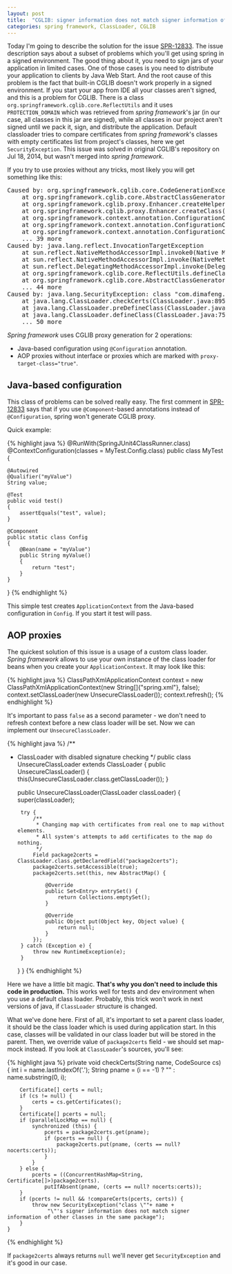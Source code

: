 ```yaml
---
layout: post
title:  "CGLIB: signer information does not match signer information of other classes"
categories: spring framework, ClassLoader, CGLIB
---
```

Today I'm going to describe the solution for the issue [SPR-12833](https://jira.spring.io/browse/SPR-12833). The issue description says about a subset of problems which you'll get using spring in a signed environment. The good thing about it, you need to sign jars of your application in limited cases. One of those cases is you need to distribute your application to clients by Java Web Start. And the root cause of this problem is the fact that built-in CGLIB doesn't work properly in a signed environment. If you start your app from IDE all your classes aren't signed, and this is a problem for CGLIB. There is a class `org.springframework.cglib.core.ReflectUtils` and it uses `PROTECTION_DOMAIN` which was retrieved from *spring framework*'s jar (in our case, all classes in this jar are signed), while all classes in our project aren't signed until we pack it, sign, and distribute the application. Default classloader tries to compare certificates from *spring framework*'s classes with empty certificates list from project's classes, here we get `SecurityException`. This issue was solved in original CGLIB's repository on Jul 18, 2014, but wasn't merged into *spring framework*.

If you try to use proxies without any tricks, most likely you will get something like this:

<pre>
Caused by: org.springframework.cglib.core.CodeGenerationException: java.lang.reflect.InvocationTargetException-->null
	at org.springframework.cglib.core.AbstractClassGenerator.create(AbstractClassGenerator.java:237)
	at org.springframework.cglib.proxy.Enhancer.createHelper(Enhancer.java:377)
	at org.springframework.cglib.proxy.Enhancer.createClass(Enhancer.java:317)
	at org.springframework.context.annotation.ConfigurationClassEnhancer.createClass(ConfigurationClassEnhancer.java:137)
	at org.springframework.context.annotation.ConfigurationClassEnhancer.enhance(ConfigurationClassEnhancer.java:109)
	at org.springframework.context.annotation.ConfigurationClassPostProcessor.enhanceConfigurationClasses(ConfigurationClassPostProcessor.java:400)
	... 39 more
Caused by: java.lang.reflect.InvocationTargetException
	at sun.reflect.NativeMethodAccessorImpl.invoke0(Native Method)
	at sun.reflect.NativeMethodAccessorImpl.invoke(NativeMethodAccessorImpl.java:62)
	at sun.reflect.DelegatingMethodAccessorImpl.invoke(DelegatingMethodAccessorImpl.java:43)
	at org.springframework.cglib.core.ReflectUtils.defineClass(ReflectUtils.java:384)
	at org.springframework.cglib.core.AbstractClassGenerator.create(AbstractClassGenerator.java:219)
	... 44 more
Caused by: java.lang.SecurityException: class "com.dimafeng.test.MyTest$Config$$EnhancerBySpringCGLIB$$aec0d6cc"'s signer information does not match signer information of other classes in the same package
	at java.lang.ClassLoader.checkCerts(ClassLoader.java:895)
	at java.lang.ClassLoader.preDefineClass(ClassLoader.java:665)
	at java.lang.ClassLoader.defineClass(ClassLoader.java:758)
	... 50 more
</pre>

*Spring framework* uses CGLIB proxy generation for 2 operations:

* Java-based configuration using `@Configuration` annotation.
* AOP proxies without interface or proxies which are marked with `proxy-target-class="true"`.

## Java-based configuration

This class of problems can be solved really easy. The first comment in [SPR-12833](https://jira.spring.io/browse/SPR-12833) says that if you use `@Component`-based annotations instead of `@Configuration`, spring won't generate CGLIB proxy.

Quick example:

{% highlight java %}
@RunWith(SpringJUnit4ClassRunner.class)
@ContextConfiguration(classes = MyTest.Config.class)
public class MyTest {

    @Autowired
    @Qualifier("myValue")
    String value;

    @Test
    public void test()
    {
        assertEquals("test", value);
    }

    @Component
    public static class Config
    {
        @Bean(name = "myValue")
        public String myValue()
        {
            return "test";
        }
    }
}
{% endhighlight %}

This simple test creates `ApplicationContext` from the Java-based configuration in `Config`. If you start it test will pass.

## AOP proxies

The quickest solution of this issue is a usage of a custom class loader. *Spring framework* allows to use your own instance of the class loader for beans when you create your `ApplicationContext`. It may look like this:

{% highlight java %}
ClassPathXmlApplicationContext context = new ClassPathXmlApplicationContext(new String[]{"spring.xml"}, false);
context.setClassLoader(new UnsecureClassLoader());
context.refresh();
{% endhighlight %}

It's important to pass `false` as a second parameter - we don't need to refresh context before a new class loader will be set. Now we can implement our `UnsecureClassLoader`. 

{% highlight java %}
/**
 * ClassLoader with disabled signature checking
 */
public class UnsecureClassLoader extends ClassLoader {
    public UnsecureClassLoader() {
        this(UnsecureClassLoader.class.getClassLoader());
    }

    public UnsecureClassLoader(ClassLoader classLoader) {
        super(classLoader);

        try {
            /**
             * Changing map with certificates from real one to map without elements.
             * All system's attempts to add certificates to the map do nothing.
             */
            Field package2certs = ClassLoader.class.getDeclaredField("package2certs");
            package2certs.setAccessible(true);
            package2certs.set(this, new AbstractMap() {

                @Override
                public Set<Entry> entrySet() {
                    return Collections.emptySet();
                }

                @Override
                public Object put(Object key, Object value) {
                    return null;
                }
            });
        } catch (Exception e) {
            throw new RuntimeException(e);
        }
    }
}
{% endhighlight %}

Here we have a little bit magic. **That's why you don't need to include this code in production.** This works well for tests and dev environment when you use a default class loader. Probably, this trick won't work in next versions of java, if `ClassLoader` structure is changed. 

What we've done here. First of all, it's important to set a parent class loader, it should be the class loader which is used during application start. In this case, classes will be validated in our class loader but will be stored in the parent. Then, we override value of `package2certs` field - we should set map-mock instead. If you look at `ClassLoader`'s sources, you'll see:

{% highlight java %}
private void checkCerts(String name, CodeSource cs) {
        int i = name.lastIndexOf('.');
        String pname = (i == -1) ? "" : name.substring(0, i);

        Certificate[] certs = null;
        if (cs != null) {
            certs = cs.getCertificates();
        }
        Certificate[] pcerts = null;
        if (parallelLockMap == null) {
            synchronized (this) {
                pcerts = package2certs.get(pname);
                if (pcerts == null) {
                    package2certs.put(pname, (certs == null? nocerts:certs));
                }
            }
        } else {
            pcerts = ((ConcurrentHashMap<String, Certificate[]>)package2certs).
                putIfAbsent(pname, (certs == null? nocerts:certs));
        }
        if (pcerts != null && !compareCerts(pcerts, certs)) {
            throw new SecurityException("class \""+ name +
                 "\"'s signer information does not match signer information of other classes in the same package");
        }
    }
{% endhighlight %}

If `package2certs` always returns `null` we'll never get `SecurityException` and it's good in our case.
